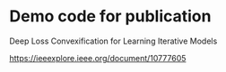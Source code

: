 # Demo code for publication
Deep Loss Convexification for Learning Iterative Models

https://ieeexplore.ieee.org/document/10777605
